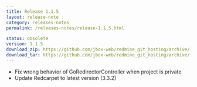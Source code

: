 ```yaml
---
title: Release 1.1.5
layout: release-note
category: releases-notes
permalink: /releases-notes/release-1.1.5.html

status: obsolete
version: 1.1.5
download_zip: https://github.com/jbox-web/redmine_git_hosting/archive/1.1.5.zip
download_tar: https://github.com/jbox-web/redmine_git_hosting/archive/1.1.5.tar.gz
---
```


* Fix wrong behavior of GoRedirectorController when project is private
* Update Redcarpet to latest version (3.3.2)

